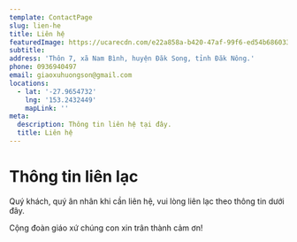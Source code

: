 ```yaml
---
template: ContactPage
slug: lien-he
title: Liên hệ
featuredImage: https://ucarecdn.com/e22a858a-b420-47af-99f6-ed54b6860333/
subtitle: 
address: 'Thôn 7, xã Nam Bình, huyện Đăk Song, tỉnh Đăk Nông.'
phone: 0936940497
email: giaoxuhuongson@gmail.com
locations:
  - lat: '-27.9654732'
    lng: '153.2432449'
    mapLink: ''
meta:
  description: Thông tin liên hệ tại đây.
  title: Liên hệ
---
```


# Thông tin liên lạc

Quý khách, quý ân nhân khi cần liên hệ, vui lòng liên lạc theo thông tin dưới đây. 

Cộng đoàn giáo xứ chúng con xin trân thành cảm ơn!
